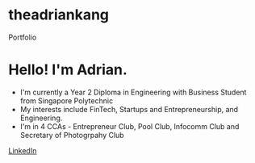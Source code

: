 # theadriankang
 Portfolio


# Hello! I'm Adrian.

- I'm currently a Year 2 Diploma in Engineering with Business Student from Singapore Polytechnic
- My interests include FinTech, Startups and Entrepreneurship, and Engineering.
- I'm in 4 CCAs - Entrepreneur Club, Pool Club, Infocomm Club and Secretary of Photogrpahy Club









[LinkedIn](https://www.linkedin.com/in/theadriankang/)

